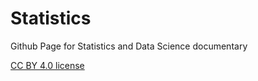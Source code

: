 # Statistics

Github Page for Statistics and Data Science documentary


[CC BY 4.0 license](https://creativecommons.org/licenses/by/4.0/legalcode)